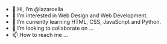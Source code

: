 - 👋 Hi, I’m @lazaroelia
- 👀 I’m interested in Web Design and Web Development.
- 🌱 I’m currently learning HTML, CSS, JavaScript and Python.
- 💞️ I’m looking to collaborate on ...
- 📫 How to reach me ...

<!---
lazaroelia/lazaroelia is a ✨ special ✨ repository because its `README.md` (this file) appears on your GitHub profile.
You can click the Preview link to take a look at your changes.
--->
